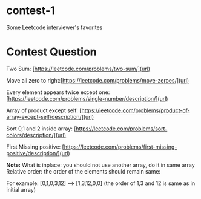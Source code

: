 # contest-1
Some Leetcode interviewer's favorites


# Contest Question




Two Sum: [https://leetcode.com/problems/two-sum/](url)

Move all zero to right:[https://leetcode.com/problems/move-zeroes/](url)

Every element appears twice except one:  [https://leetcode.com/problems/single-number/description/](url)

Array of product except self: [https://leetcode.com/problems/product-of-array-except-self/description/](url)

Sort 0,1 and 2 inside array: [https://leetcode.com/problems/sort-colors/description/](url)

First Missing positive: [https://leetcode.com/problems/first-missing-positive/description/](url)

**Note:** What is inplace: you should not use another array, do it in same array
Relative order: the order of the elements should remain same:

For example: [0,1,0,3,12] —-> [1,3,12,0,0] (the order of 1,3 and 12 is same as in initial array)

